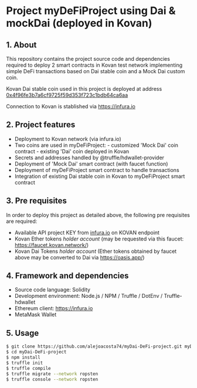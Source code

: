 # Project myDeFiProject using Dai & mockDai (deployed in Kovan)

## 1. About

This repository contains the project source code and dependencies required to deploy 2 smart contracts in Kovan test network implementing simple DeFi transactions based on Dai stable coin and a Mock Dai custom coin.

Kovan Dai stable coin used in this project is deployed at address [0x4f96fe3b7a6cf9725f59d353f723c1bdb64ca6aa](https://kovan.etherscan.io/token/0x4f96fe3b7a6cf9725f59d353f723c1bdb64ca6aa)

Connection to Kovan is stablished via <https://infura.io>

## 2. Project features

- Deployment to Kovan network (via infura.io)
- Two coins are used in myDeFiProject:
        - customized 'Mock Dai' coin contract
        - existing 'Dai' coin deployed in Kovan
- Secrets and addresses handled by @truffle/hdwallet-provider
- Deployment of 'Mock Dai' smart contract (with faucet function)
- Deployment of myDeFiProject smart contract to handle transactions
- Integration of existing Dai stable coin in Kovan to myDeFiProject smart contract

## 3. Pre requisites

In order to deploy this project as detailed above, the following pre requisites are required:

- Available API project KEY from [infura.io](https://infura.io) on KOVAN endpoint
- Kovan Ether tokens *holder account* (may be requested via this faucet: <https://faucet.kovan.network/>)
- Kovan Dai Tokens *holder account* (Ether tokens obtained by faucet above may be converted to Dai via  <https://oasis.app/>)


## 4. Framework and dependencies

- Source code language: Solidity
- Development environment: Node.js / NPM / Truffle / DotEnv / Truffle-hdwallet
- Ethereum client: <https://infura.io>
- MetaMask Wallet

## 5. Usage

```bash
$ git clone https://github.com/alejoacosta74/myDai-DeFi-project.git myDai-DeFi-project
$ cd myDai-DeFi-project
$ npm install
$ truffle init
$ truffle compile
$ truffle migrate --network ropsten
$ truffle console --network ropsten
```